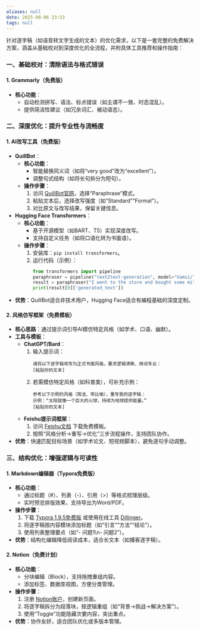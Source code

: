 ```yaml
---
aliases: null
date: 2025-08-06 23:53
tags: null
---
```


针对逐字稿（如语音转文字生成的文本）的优化需求，以下是一套完整的免费解决方案，涵盖从基础校对到深度优化的全流程，并附具体工具推荐和操作指南：

### 一、基础校对：清除语法与格式错误

#### 1. **Grammarly（免费版）**

- **核心功能**：
  - 自动检测拼写、语法、标点错误（如主谓不一致、时态混乱）。
  - 提供简洁性建议（如冗余词汇、被动语态）。
### 二、深度优化：提升专业性与流畅度

#### 1. **AI改写工具（免费版）**

- **QuillBot**：
  - **核心功能**：
    - 智能替换同义词（如将“very good”改为“excellent”）。
    - 调整句式结构（如将长句拆分为短句）。
  - **操作步骤**：
    1. 访问 [QuillBot官网](https://quillbot.com)，选择“Paraphrase”模式。
    2. 粘贴文本后，选择改写强度（如“Standard”“Formal”）。
    3. 对比原文与改写结果，保留关键信息。
- **Hugging Face Transformers**：
  - **核心功能**：
    - 基于开源模型（如BART、T5）实现深度改写。
    - 支持自定义任务（如将口语化转为书面语）。
  - **操作步骤**：
    1. 安装库：`pip install transformers`。
    2. 运行代码（示例）：
       ```python
       from transformers import pipeline
       paraphraser = pipeline("text2text-generation", model="Vamsi/T5_Paraphrase_Paws")
       result = paraphraser("I went to the store and bought some milk.", max_length=50)
       print(result[0]['generated_text'])
       ```
- **优势**：QuillBot适合非技术用户，Hugging Face适合有编程基础的深度定制。

#### 2. **风格仿写框架（免费模板）**

- **核心思路**：通过提示词引导AI模仿特定风格（如学术、口语、幽默）。
- **工具与模板**：
  - **ChatGPT/Bard**：
    1. 输入提示词：
       ```prompt
       请将以下逐字稿改写为正式书面风格，要求逻辑清晰、用词专业：
       [粘贴你的文本]
       ```
    2. 若需模仿特定风格（如科普类），可补充示例：
       ```prompt
       参考以下示例的风格（简洁、带比喻），重写我的逐字稿：
       示例：“太阳就像一个巨大的火球，持续为地球提供能量。”
       [粘贴你的文本]
       ```
  - **Feishu提示词框架**：
    1. 访问 [Feishu文档](https://docs.feishu.cn/v/wiki/JOEKwCoNci7221k9qXKcapWNnLP/ae) 下载免费模板。
    2. 按照“风格分析→重写→优化”三步流程操作，支持团队协作。
- **优势**：快速匹配目标场景（如学术论文、短视频脚本），避免逐句手动调整。

### 三、结构优化：增强逻辑与可读性

#### 1. **Markdown编辑器（Typora免费版）**

- **核心功能**：
  - 通过标题（#）、列表（-）、引用（>）等格式梳理层级。
  - 实时预览排版效果，支持导出为Word/PDF。
- **操作步骤**：
  1. 下载 [Typora 1.9.5免费版](https://typoraio.cn) 或使用在线工具 [Dillinger](https://dillinger.io)。
  2. 将逐字稿按内容模块添加标题（如“引言”“方法”“结论”）。
  3. 使用列表整理要点（如“- 问题1\n- 问题2”）。
- **优势**：结构化编辑降低阅读成本，适合长文本（如播客逐字稿）。

#### 2. **Notion（免费计划）**

- **核心功能**：
  - 分块编辑（Block），支持拖拽重组内容。
  - 添加标签、数据库视图，方便分类管理。
- **操作步骤**：
  1. 注册 [Notion账户](https://www.notion.so)，创建新页面。
  2. 将逐字稿拆分为段落块，按逻辑重组（如“背景→挑战→解决方案”）。
  3. 使用“Toggle”功能隐藏次要内容，突出重点。
- **优势**：协作友好，适合团队优化或多版本管理。


